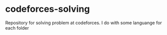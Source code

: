 # codeforces-solving
Repository for solving problem at codeforces. I do with some languange for each folder
